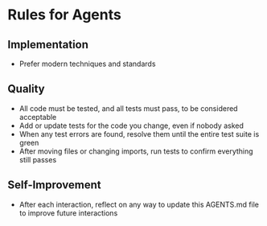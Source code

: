 # Rules for Agents

## Implementation
- Prefer modern techniques and standards

## Quality
- All code must be tested, and all tests must pass, to be considered acceptable
- Add or update tests for the code you change, even if nobody asked
- When any test errors are found, resolve them until the entire test suite is green
- After moving files or changing imports, run tests to confirm everything still passes

## Self-Improvement
- After each interaction, reflect on any way to update this AGENTS.md file to improve future interactions